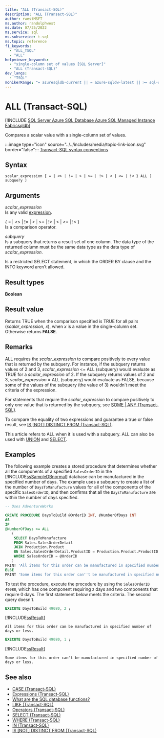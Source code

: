 ```yaml
---
title: "ALL (Transact-SQL)"
description: "ALL (Transact-SQL)"
author: rwestMSFT
ms.author: randolphwest
ms.date: 07/25/2022
ms.service: sql
ms.subservice: t-sql
ms.topic: reference
f1_keywords:
  - "ALL_TSQL"
  - "ALL"
helpviewer_keywords:
  - "single-column set of values [SQL Server]"
  - "ALL (Transact-SQL)"
dev_langs:
  - "TSQL"
monikerRange: "= azuresqldb-current || = azure-sqldw-latest || >= sql-server-2016 || >= sql-server-linux-2017 || = azuresqldb-mi-current || =fabric"
---
```

# ALL (Transact-SQL)

[!INCLUDE [SQL Server Azure SQL Database Azure SQL Managed Instance Fabricsqldb](../../includes/applies-to-version/sql-asdb-asdbmi-fabricsqldb.md)]

  Compares a scalar value with a single-column set of values.

:::image type="icon" source="../../includes/media/topic-link-icon.svg" border="false"::: [Transact-SQL syntax conventions](../../t-sql/language-elements/transact-sql-syntax-conventions-transact-sql.md)

## Syntax

```syntaxsql
scalar_expression { = | <> | != | > | >= | !> | < | <= | !< } ALL ( subquery )  
```

## Arguments

*scalar_expression*  
Is any valid [expression](../../t-sql/language-elements/expressions-transact-sql.md).

{ = \| <> \| != \| > \| >= \| !> \| < \| <= \| !< }  
Is a comparison operator.

*subquery*  
Is a subquery that returns a result set of one column. The data type of the returned column must be the same data type as the data type of *scalar_expression*.

Is a restricted SELECT statement, in which the ORDER BY clause and the INTO keyword aren't allowed.

## Result types

**Boolean**

## Result value

Returns TRUE when the comparison specified is TRUE for all pairs (*scalar_expression*, *x*), when *x* is a value in the single-column set. Otherwise returns **FALSE**.

## Remarks

ALL requires the *scalar_expression* to compare positively to every value that is returned by the subquery. For instance, if the subquery returns values of 2 and 3, *scalar_expression* <= ALL (subquery) would evaluate as TRUE for a *scalar_expression* of 2. If the subquery returns values of 2 and 3, *scalar_expression* = ALL (subquery) would evaluate as FALSE, because some of the values of the subquery (the value of 3) wouldn't meet the criteria of the expression.

For statements that require the *scalar_expression* to compare positively to only one value that is returned by the subquery, see [SOME &#124; ANY &#40;Transact-SQL&#41;](../../t-sql/language-elements/some-any-transact-sql.md).

To compare the equality of two expressions and guarantee a true or false result, see [IS [NOT] DISTINCT FROM (Transact-SQL)](../queries/is-distinct-from-transact-sql.md).

This article refers to ALL when it is used with a subquery. ALL can also be used with [UNION](../../t-sql/language-elements/set-operators-union-transact-sql.md) and [SELECT](../../t-sql/queries/select-transact-sql.md).

## Examples

The following example creates a stored procedure that determines whether all the components of a specified `SalesOrderID` in the [!INCLUDE[ssSampleDBnormal](../../includes/sssampledbnormal-md.md)] database can be manufactured in the specified number of days. The example uses a subquery to create a list of the number of `DaysToManufacture` values for all of the components of the specific `SalesOrderID`, and then confirms that all the `DaysToManufacture` are within the number of days specified.

```sql  
-- Uses AdventureWorks

CREATE PROCEDURE DaysToBuild @OrderID INT, @NumberOfDays INT  
AS  
IF   
@NumberOfDays >= ALL  
   (  
    SELECT DaysToManufacture  
    FROM Sales.SalesOrderDetail  
    JOIN Production.Product   
    ON Sales.SalesOrderDetail.ProductID = Production.Product.ProductID   
    WHERE SalesOrderID = @OrderID  
   )  
PRINT 'All items for this order can be manufactured in specified number of days or less.'  
ELSE   
PRINT 'Some items for this order can''t be manufactured in specified number of days or less.' ;  
```

To test the procedure, execute the procedure by using the `SalesOrderID 49080`, which has one component requiring `2` days and two components that require 0 days. The first statement below meets the criteria. The second query doesn't.

```sql  
EXECUTE DaysToBuild 49080, 2 ;  
```

[!INCLUDE[ssResult](../../includes/ssresult-md.md)]

`All items for this order can be manufactured in specified number of days or less.`

```sql  
EXECUTE DaysToBuild 49080, 1 ;  
```

[!INCLUDE[ssResult](../../includes/ssresult-md.md)]

`Some items for this order can't be manufactured in specified number of days or less.`

## See also

- [CASE &#40;Transact-SQL&#41;](../language-elements/case-transact-sql.md)
- [Expressions &#40;Transact-SQL&#41;](../language-elements/expressions-transact-sql.md)
- [What are the SQL database functions?](../functions/functions.md)
- [LIKE &#40;Transact-SQL&#41;](../language-elements/like-transact-sql.md)
- [Operators &#40;Transact-SQL&#41;](../language-elements/operators-transact-sql.md)
- [SELECT &#40;Transact-SQL&#41;](../queries/select-transact-sql.md)
- [WHERE &#40;Transact-SQL&#41;](../queries/where-transact-sql.md)
- [IN &#40;Transact-SQL&#41;](../language-elements/in-transact-sql.md)
- [IS [NOT] DISTINCT FROM (Transact-SQL)](../queries/is-distinct-from-transact-sql.md)

